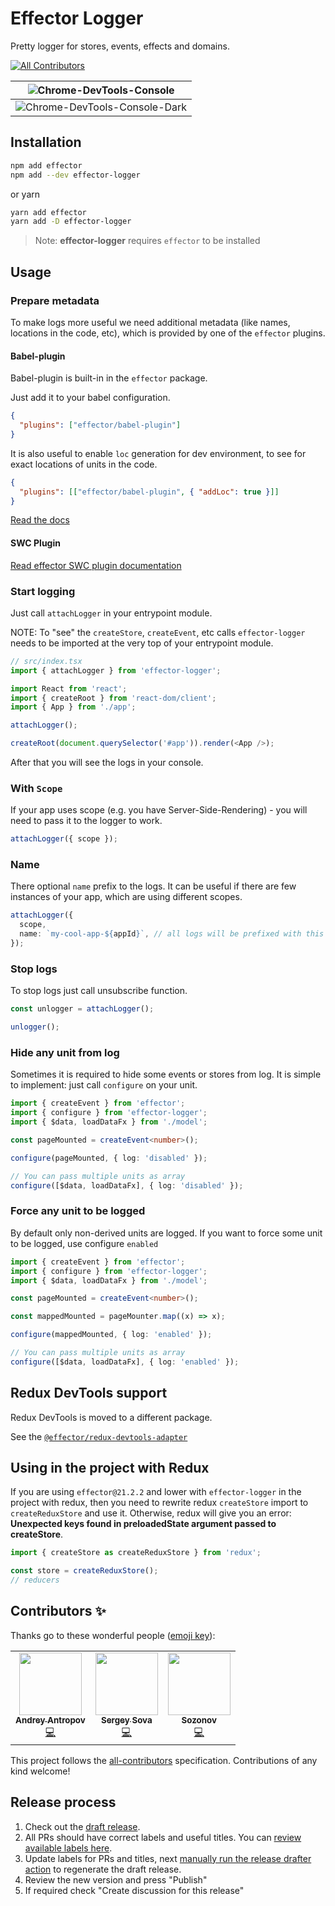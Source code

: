 # Effector Logger

Pretty logger for stores, events, effects and domains.

<!-- ALL-CONTRIBUTORS-BADGE:START - Do not remove or modify this section -->

[![All Contributors](https://img.shields.io/badge/all_contributors-3-orange.svg?style=flat-square)](#contributors-)

<!-- ALL-CONTRIBUTORS-BADGE:END -->

| ![Chrome-DevTools-Console](https://i.imgur.com/Pp4zPKy.png)      |
| ---------------------------------------------------------------- |
| ![Chrome-DevTools-Console-Dark](https://i.imgur.com/Vg54DsD.png) |

## Installation

```bash
npm add effector
npm add --dev effector-logger
```

or yarn

```bash
yarn add effector
yarn add -D effector-logger
```

> Note: **effector-logger** requires `effector` to be installed

## Usage

### Prepare metadata

To make logs more useful we need additional metadata (like names, locations in the code, etc), which is provided by one of the `effector` plugins.

#### Babel-plugin

Babel-plugin is built-in in the `effector` package.

Just add it to your babel configuration.

```json
{
  "plugins": ["effector/babel-plugin"]
}
```

It is also useful to enable `loc` generation for dev environment, to see for exact locations of units in the code.

```json
{
  "plugins": [["effector/babel-plugin", { "addLoc": true }]]
}
```

[Read the docs](https://effector.dev/docs/api/effector/babel-plugin/#usage)

#### SWC Plugin

[Read effector SWC plugin documentation](https://github.com/effector/swc-plugin)

### Start logging

Just call `attachLogger` in your entrypoint module.

NOTE: To "see" the `createStore`, `createEvent`, etc calls `effector-logger` needs to be imported at the very top of your entrypoint module.

```ts
// src/index.tsx
import { attachLogger } from 'effector-logger';

import React from 'react';
import { createRoot } from 'react-dom/client';
import { App } from './app';

attachLogger();

createRoot(document.querySelector('#app')).render(<App />);
```

After that you will see the logs in your console.

### With `Scope`

If your app uses scope (e.g. you have Server-Side-Rendering) - you will need to pass it to the logger to work.

```ts
attachLogger({ scope });
```

### Name

There optional `name` prefix to the logs.
It can be useful if there are few instances of your app, which are using different scopes.

```ts
attachLogger({
  scope,
  name: `my-cool-app-${appId}`, // all logs will be prefixed with this string
});
```

### Stop logs

To stop logs just call unsubscribe function.

```ts
const unlogger = attachLogger();

unlogger();
```

### Hide any unit from log

Sometimes it is required to hide some events or stores from log.
It is simple to implement: just call `configure` on your unit.

```ts
import { createEvent } from 'effector';
import { configure } from 'effector-logger';
import { $data, loadDataFx } from './model';

const pageMounted = createEvent<number>();

configure(pageMounted, { log: 'disabled' });

// You can pass multiple units as array
configure([$data, loadDataFx], { log: 'disabled' });
```

### Force any unit to be logged

By default only non-derived units are logged. If you want to force some unit to be logged, use configure `enabled`

```ts
import { createEvent } from 'effector';
import { configure } from 'effector-logger';
import { $data, loadDataFx } from './model';

const pageMounted = createEvent<number>();

const mappedMounted = pageMounter.map((x) => x);

configure(mappedMounted, { log: 'enabled' });

// You can pass multiple units as array
configure([$data, loadDataFx], { log: 'enabled' });
```

## Redux DevTools support

Redux DevTools is moved to a different package.

See the [`@effector/redux-devtools-adapter`](https://github.com/effector/redux-devtools-adapter)

## Using in the project with Redux

If you are using `effector@21.2.2` and lower with `effector-logger` in the project with redux, then you need to rewrite redux `createStore` import to `createReduxStore` and use it.
Otherwise, redux will give you an error: **Unexpected keys found in preloadedState argument passed to createStore**.

```ts
import { createStore as createReduxStore } from 'redux';

const store = createReduxStore();
// reducers
```

## Contributors ✨

Thanks go to these wonderful people ([emoji key](https://allcontributors.org/docs/en/emoji-key)):

<!-- ALL-CONTRIBUTORS-LIST:START - Do not remove or modify this section -->
<!-- prettier-ignore-start -->
<!-- markdownlint-disable -->
<table>
  <tr>
    <td align="center"><a href="https://github.com/Laiff"><img src="https://avatars0.githubusercontent.com/u/575885?v=4" width="100px;" alt=""/><br /><sub><b>Andrey Antropov</b></sub></a><br /><a href="https://github.com/sergeysova/effector-logger/commits?author=Laiff" title="Code">💻</a></td>
    <td align="center"><a href="https://sova.dev"><img src="https://avatars0.githubusercontent.com/u/5620073?v=4" width="100px;" alt=""/><br /><sub><b>Sergey Sova</b></sub></a><br /><a href="https://github.com/sergeysova/effector-logger/commits?author=sergeysova" title="Code">💻</a></td>
    <td align="center"><a href="https://github.com/Sozonov"><img src="https://avatars2.githubusercontent.com/u/1931637?v=4" width="100px;" alt=""/><br /><sub><b>Sozonov</b></sub></a><br /><a href="https://github.com/sergeysova/effector-logger/commits?author=Sozonov" title="Code">💻</a></td>
  </tr>
</table>

<!-- markdownlint-enable -->
<!-- prettier-ignore-end -->

<!-- ALL-CONTRIBUTORS-LIST:END -->

This project follows the [all-contributors](https://github.com/all-contributors/all-contributors) specification. Contributions of any kind welcome!

## Release process

1. Check out the [draft release](https://github.com/effector/logger/releases).
1. All PRs should have correct labels and useful titles. You can [review available labels here](https://github.com/effector/logger/blob/master/.github/release-drafter.yml).
1. Update labels for PRs and titles, next [manually run the release drafter action](https://github.com/effector/logger/actions/workflows/release-drafter.yml) to regenerate the draft release.
1. Review the new version and press "Publish"
1. If required check "Create discussion for this release"
